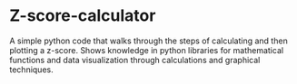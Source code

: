 # Z-score-calculator

A simple python code that walks through the steps of calculating and then plotting a z-score. Shows knowledge in python libraries for mathematical functions and data visualization through calculations and graphical techniques.
